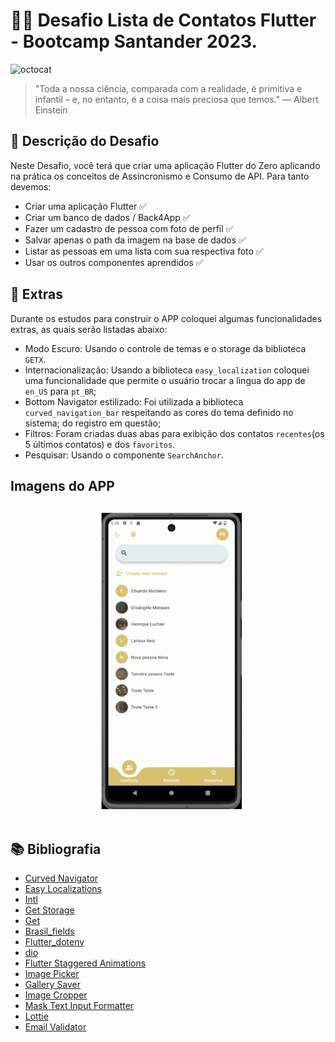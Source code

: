 # 🎉🎉 Desafio Lista de Contatos Flutter - **Bootcamp Santander 2023**.

<img src="https://imgur.com/Su998MI.png" alt="octocat" width="200" height="200">

> "Toda a nossa ciência, comparada com a realidade, é primitiva e infantil – e, no entanto, é a coisa mais preciosa que temos." — Albert Einstein

## 📸 Descrição do Desafio
Neste Desafio, você terá que criar uma aplicação Flutter do Zero aplicando na prática os conceitos de Assincronismo e Consumo de API. Para tanto devemos:

* Criar uma aplicação Flutter​ ✅
* Criar um banco de dados / Back4App ​✅
* Fazer um cadastro de pessoa com foto de perfil​ ​✅
* Salvar apenas o path da imagem na base de dados ✅
* Listar as pessoas em uma lista com sua respectiva foto ✅
* Usar os outros componentes aprendidos ✅

## 🔖 Extras
Durante os estudos para construir o APP coloquei algumas funcionalidades extras, as quais serão listadas abaixo:

* Modo Escuro: Usando o controle de temas e o storage da biblioteca `GETX`.
* Internacionalização: Usando a biblioteca `easy_localization` coloquei uma funcionalidade que permite o usuário trocar a lingua do app de `en_US` para `pt_BR`;
* Bottom Navigator estilizado: Foi utilizada a biblioteca `curved_navigation_bar` respeitando as cores do tema definido no sistema;
do registro em questão;
* Filtros: Foram criadas duas abas para exibição dos contatos `recentes`(os 5 últimos contatos) e dos `favoritos`.
* Pesquisar: Usando o componente `SearchAnchor`.

## Imagens do APP

![Geral](<Design sem nome.gif>)

## 📚 Bibliografia
 
* [Curved Navigator](https://pub.dev/packages/curved_navigation_bar)
* [Easy Localizations](https://pub.dev/packages/easy_localizations)
* [Intl](https://pub.dev/packages/intl)
* [Get Storage](https://pub.dev/packages/flutter_typeahead)
* [Get](https://pub.dev/packages/get)
* [Brasil_fields](https://pub.dev/packages/brasil_fields)
* [Flutter_dotenv](https://pub.dev/packages/flutter_dotenv)
* [dio](https://pub.dev/packages/dio)
* [Flutter Staggered Animations](https://pub.dev/packages/flutter_staggered_animations)
* [Image Picker](https://pub.dev/packages/image_picker)
* [Gallery Saver](https://pub.dev/packages/gallery_saver)
* [Image Cropper](https://pub.dev/packages/image_cropper)
* [Mask Text Input Formatter](https://pub.dev/packages/mask_text_input_formatter)
* [Lottie](https://pub.dev/packages/lottie)
* [Email Validator](https://pub.dev/packages/email_validator)


